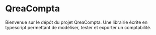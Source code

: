 # QreaCompta
Bienvenue sur le dépôt du projet QreaCompta. Une librairie écrite en typescript permettant de modéliser, tester et exporter un comptabilité.
